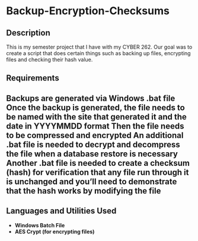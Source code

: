 <h1>Backup-Encryption-Checksums</h1>

<h2>Description</h2>
This is my semester project that I have with my CYBER 262. Our goal was to create a script that does certain things such as backing up files, encrypting files and checking their hash value.

<h2>Requirements<h2>
 
Backups are generated via Windows .bat file
Once the backup is generated, the file needs to be named with the site that generated it and the date in YYYYMMDD format
Then the file needs to be compressed and encrypted
An additional .bat file is needed to decrypt and decompress the file when a database restore is necessary
Another .bat file is needed to create a checksum (hash) for verification that any file run through it is unchanged and you’ll need to demonstrate that the hash works by modifying the file

<h2>Languages and Utilities Used</h2>

- <b>Windows Batch File</b>
- <b>AES Crypt (for encrypting files)</b>

